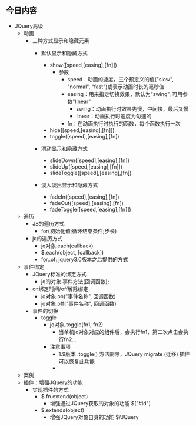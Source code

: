 ## 今日内容
- JQuery高级
    - 动画
        - 三种方式显示和隐藏元素
            - 默认显示和隐藏方式
                - show([speed,[easing],[fn]])
                    - 参数
                        - speed：动画的速度，三个预定义的值("slow", "normal", "fast")或表示动画时长的毫秒值
                        - easing：用来指定切换效果，默认为"swing", 可用参数"linear"
                            - swing：动画执行时效果先慢，中间快，最后又慢
                            - linear：动画执行时速度为匀速的
                        - fn：在动画执行时执行的函数，每个函数执行一次
                - hide([speed,[easing],[fn]])
                - toggle([speed],[easing],[fn])
    
            - 滑动显示和隐藏方式
                - slideDown([speed],[easing],[fn])
                - slideUp([speed,[easing],[fn]])
                - slideToggle([speed],[easing],[fn])
              
            - 淡入淡出显示和隐藏方式
                - fadeIn([speed],[easing],[fn])
                - fadeOut([speed],[easing],[fn])
                - fadeToggle([speed,[easing],[fn]])
    - 遍历
        - JS的遍历方式
            - for(初始化值;循环结束条件;步长)
        - jq的遍历方式
            - jq对象.each(callback)
            - $.each(object, [callback])
            - for..of: jquery3.0版本之后提供的方式
    - 事件绑定
        - JQuery标准的绑定方式
            - jq的对象.事件方法(回调函数);
        - on绑定时间/off解除绑定
            - jq对象.on("事件名称", 回调函数)
            - jq对象.off("事件名称", 回调函数)
        - 事件的切换
            - toggle
                - jq对象.toggle(fn1, fn2)
                    - 当单机jq对象对应的组件后，会执行fn1，第二次点击会执行fn2...
                - 注意事项
                    - 1.9版本 .toggle() 方法删除，JQuery migrate (迁移) 插件可以恢复此功能
                    - <script src="../../js/jquery-migrate-1.0.0.js" type="text/javascript" charset="utf-8"></script>
    - 案例
    - 插件：增强JQuery的功能
        - 实现插件的方式
            - $.fn.extend(object)
                - 增强通过JQuery获取的对象的功能    $("#id")
            - $.extends(object)
                - 增强JQuery对象自身的功能   $/JQuery
